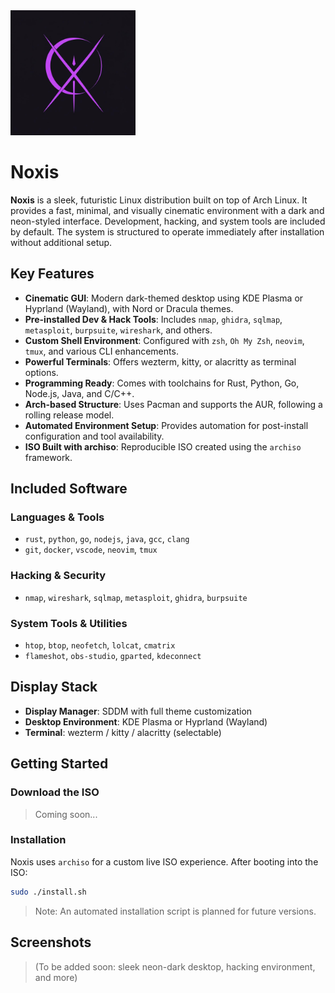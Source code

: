 <img src=".github/image/logo.png" alt="drawing" width="200"/>

# Noxis
**Noxis** is a sleek, futuristic Linux distribution built on top of Arch Linux. It provides a fast, minimal, and visually cinematic environment with a dark and neon-styled interface. Development, hacking, and system tools are included by default. The system is structured to operate immediately after installation without additional setup.

## Key Features
- **Cinematic GUI**: Modern dark-themed desktop using KDE Plasma or Hyprland (Wayland), with Nord or Dracula themes.
- **Pre-installed Dev & Hack Tools**: Includes `nmap`, `ghidra`, `sqlmap`, `metasploit`, `burpsuite`, `wireshark`, and others.
- **Custom Shell Environment**: Configured with `zsh`, `Oh My Zsh`, `neovim`, `tmux`, and various CLI enhancements.
- **Powerful Terminals**: Offers wezterm, kitty, or alacritty as terminal options.
- **Programming Ready**: Comes with toolchains for Rust, Python, Go, Node.js, Java, and C/C++.
- **Arch-based Structure**: Uses Pacman and supports the AUR, following a rolling release model.
- **Automated Environment Setup**: Provides automation for post-install configuration and tool availability.
- **ISO Built with archiso**: Reproducible ISO created using the `archiso` framework.

## Included Software
### Languages & Tools
- `rust`, `python`, `go`, `nodejs`, `java`, `gcc`, `clang`
- `git`, `docker`, `vscode`, `neovim`, `tmux`

### Hacking & Security
- `nmap`, `wireshark`, `sqlmap`, `metasploit`, `ghidra`, `burpsuite`

### System Tools & Utilities
- `htop`, `btop`, `neofetch`, `lolcat`, `cmatrix`
- `flameshot`, `obs-studio`, `gparted`, `kdeconnect`

## Display Stack
- **Display Manager**: SDDM with full theme customization
- **Desktop Environment**: KDE Plasma or Hyprland (Wayland)
- **Terminal**: wezterm / kitty / alacritty (selectable)

## Getting Started
### Download the ISO
> Coming soon...

### Installation
Noxis uses `archiso` for a custom live ISO experience. After booting into the ISO:

```zsh
sudo ./install.sh
```
> Note: An automated installation script is planned for future versions.

## Screenshots
> (To be added soon: sleek neon-dark desktop, hacking environment, and more)
